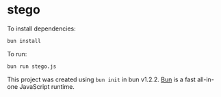 # stego

To install dependencies:

```bash
bun install
```

To run:

```bash
bun run stego.js
```

This project was created using `bun init` in bun v1.2.2. [Bun](https://bun.sh) is a fast all-in-one JavaScript runtime.
